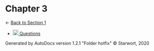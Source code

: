 <style>img{height:18px;margin-bottom:-3px}</style>
# Chapter 3

← [Back to Section 1](..)

- [![MD file](https://img.icons8.com/windows/512/4a90e2/regular-document.png) Questions](questions.html)

Generated by AutoDocs version 1.2.1 "Folder hotfix" © Starwort, 2020
